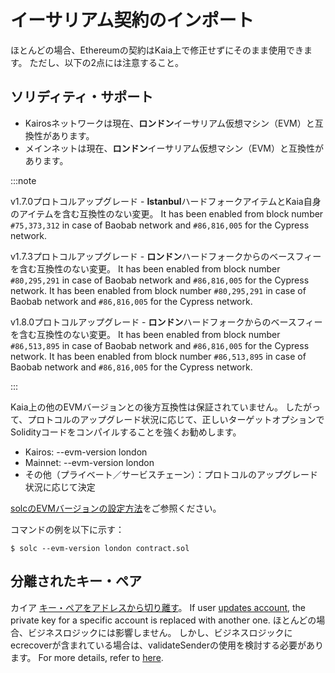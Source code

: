 # イーサリアム契約のインポート

ほとんどの場合、Ethereumの契約はKaia上で修正せずにそのまま使用できます。
ただし、以下の2点には注意すること。

## ソリディティ・サポート<a id="solidity-support"></a>

- Kairosネットワークは現在、**ロンドン**イーサリアム仮想マシン（EVM）と互換性があります。
- メインネットは現在、**ロンドン**イーサリアム仮想マシン（EVM）と互換性があります。

:::note

v1.7.0プロトコルアップグレード - **Istanbul**ハードフォークアイテムとKaia自身のアイテムを含む互換性のない変更。
It has been enabled from block number `#75,373,312` in case of Baobab network and `#86,816,005` for the Cypress network.

v1.7.3プロトコルアップグレード - **ロンドン**ハードフォークからのベースフィーを含む互換性のない変更。
It has been enabled from block number `#80,295,291` in case of Baobab network and `#86,816,005` for the Cypress network.
It has been enabled from block number `#80,295,291` in case of Baobab network and `#86,816,005` for the Cypress network.

v1.8.0プロトコルアップグレード - **ロンドン**ハードフォークからのベースフィーを含む互換性のない変更。
It has been enabled from block number `#86,513,895` in case of Baobab network and `#86,816,005` for the Cypress network.
It has been enabled from block number `#86,513,895` in case of Baobab network and `#86,816,005` for the Cypress network.

:::

Kaia上の他のEVMバージョンとの後方互換性は保証されていません。
したがって、プロトコルのアップグレード状況に応じて、正しいターゲットオプションでSolidityコードをコンパイルすることを強くお勧めします。

- Kairos: --evm-version london
- Mainnet: --evm-version london
- その他（プライベート／サービスチェーン）：プロトコルのアップグレード状況に応じて決定

[solcのEVMバージョンの設定方法](https://solidity.readthedocs.io/en/latest/using-the-compiler.html#setting-the-evm-version-to-target)をご参照ください。

コマンドの例を以下に示す：

```
$ solc --evm-version london contract.sol
```

## 分離されたキー・ペア<a id="decoupled-key-pairs"></a>

カイア [キー・ペアをアドレスから切り離す](../../learn/accounts.md#decoupling-key-pairs-from-addresses)。 If user [updates account](../transactions/basic.md#txtypeaccountupdate), the private key for a specific account is replaced with another one. ほとんどの場合、ビジネスロジックには影響しません。 しかし、ビジネスロジックにecrecoverが含まれている場合は、validateSenderの使用を検討する必要があります。 For more details, refer to [here](../../learn/smart-contracts/precompiled-contracts.md).
